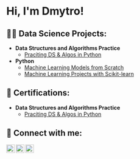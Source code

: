 <h1>Hi, I'm Dmytro!</h1>

<h2>👨‍💻 Data Science Projects:</h2>

- <b>Data Structures and Algorithms Practice</b>
  - [Praciting DS & Algos in Python](https://github.com/joshmadakor1/Algorithms-Practice)
- <b>Python</b>
  - [Machine Learning Models from Scratch](https://github.com/DmytroKyryliuk2023/ml-models-from-scratch)
  - [Machine Learning Projects with Scikit-learn](https://github.com/DmytroKyryliuk2023/ml-projects)

<h2>📄 Certifications:</h2>

- <b>Data Structures and Algorithms Practice</b>
  - [Praciting DS & Algos in Python](https://github.com/joshmadakor1/Algorithms-Practice)

<h2> 🤳 Connect with me:</h2>

[<img align="left" alt="DmytroKyryliuk | LeetCode" width="22px" src="https://cdn.jsdelivr.net/npm/simple-icons@v3/icons/leetcode.svg" />][leetcode]
[<img align="left" alt="DmytroKyryliuk | LinkedIn" width="22px" src="https://cdn.jsdelivr.net/npm/simple-icons@v3/icons/linkedin.svg" />][linkedin]
[<img align="left" alt="DmytroKyryliuk | Telegram" width="22px" src="https://cdn.jsdelivr.net/npm/simple-icons@v3/icons/telegram.svg" />][telegram]

[leetcode]: https://leetcode.com/u/KyruliukDmytroNULP/
[linkedin]: https://www.linkedin.com/in/%D0%B4%D0%BC%D0%B8%D1%82%D1%80%D0%BE-%D0%BA%D0%B8%D1%80%D0%B8%D0%BB%D1%8E%D0%BA-410091349/
[telegram]: https://t.me/kyryliukd

<!--
**joshmadakor1/joshmadakor1** is a ✨ _special_ ✨ repository because its `README.md` (this file) appears on your GitHub profile.

Here are some ideas to get you started:

- 🔭 I’m currently working on ...
- 🌱 I’m currently learning ...
- 👯 I’m looking to collaborate on ...
- 🤔 I’m looking for help with ...
- 💬 Ask me about ...
- 📫 How to reach me: ...
- 😄 Pronouns: ...
- ⚡ Fun fact: ...
-->
